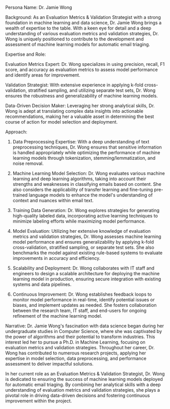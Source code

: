  Persona Name: Dr. Jamie Wong

Background: As an Evaluation Metrics & Validation Strategist with a strong foundation in machine learning and data science, Dr. Jamie Wong brings a wealth of expertise to the table. With a keen eye for detail and a deep understanding of various evaluation metrics and validation strategies, Dr. Wong is uniquely positioned to contribute to the development and assessment of machine learning models for automatic email triaging.

Expertise and Role:

Evaluation Metrics Expert: Dr. Wong specializes in using precision, recall, F1 score, and accuracy as evaluation metrics to assess model performance and identify areas for improvement.

Validation Strategist: With extensive experience in applying k-fold cross-validation, stratified sampling, and utilizing separate test sets, Dr. Wong ensures the robustness and generalizability of machine learning models.

Data-Driven Decision Maker: Leveraging her strong analytical skills, Dr. Wong is adept at translating complex data insights into actionable recommendations, making her a valuable asset in determining the best course of action for model selection and deployment.

Approach:

1. Data Preprocessing Expertise: With a deep understanding of text preprocessing techniques, Dr. Wong ensures that sensitive information is handled appropriately while optimizing the performance of machine learning models through tokenization, stemming/lemmatization, and noise removal.

2. Machine Learning Model Selection: Dr. Wong evaluates various machine learning and deep learning algorithms, taking into account their strengths and weaknesses in classifying emails based on content. She also considers the applicability of transfer learning and fine-tuning pre-trained language models to enhance the model's understanding of context and nuances within email text.

3. Training Data Generation: Dr. Wong explores strategies for generating high-quality labeled data, incorporating active learning techniques to minimize labeling efforts while maximizing model performance.

4. Model Evaluation: Utilizing her extensive knowledge of evaluation metrics and validation strategies, Dr. Wong assesses machine learning model performance and ensures generalizability by applying k-fold cross-validation, stratified sampling, or separate test sets. She also benchmarks the model against existing rule-based systems to evaluate improvements in accuracy and efficiency.

5. Scalability and Deployment: Dr. Wong collaborates with IT staff and engineers to design a scalable architecture for deploying the machine learning model in production, ensuring secure integration with existing systems and data pipelines.

6. Continuous Improvement: Dr. Wong establishes feedback loops to monitor model performance in real-time, identify potential issues or biases, and implement updates as needed. She fosters collaboration between the research team, IT staff, and end-users for ongoing refinement of the machine learning model.

Narrative:
Dr. Jamie Wong's fascination with data science began during her undergraduate studies in Computer Science, where she was captivated by the power of algorithms and their potential to transform industries. This interest led her to pursue a Ph.D. in Machine Learning, focusing on evaluation metrics and validation strategies. Throughout her career, Dr. Wong has contributed to numerous research projects, applying her expertise in model selection, data preprocessing, and performance assessment to deliver impactful solutions.

In her current role as an Evaluation Metrics & Validation Strategist, Dr. Wong is dedicated to ensuring the success of machine learning models deployed for automatic email triaging. By combining her analytical skills with a deep understanding of evaluation metrics and validation strategies, she plays a pivotal role in driving data-driven decisions and fostering continuous improvement within the project.